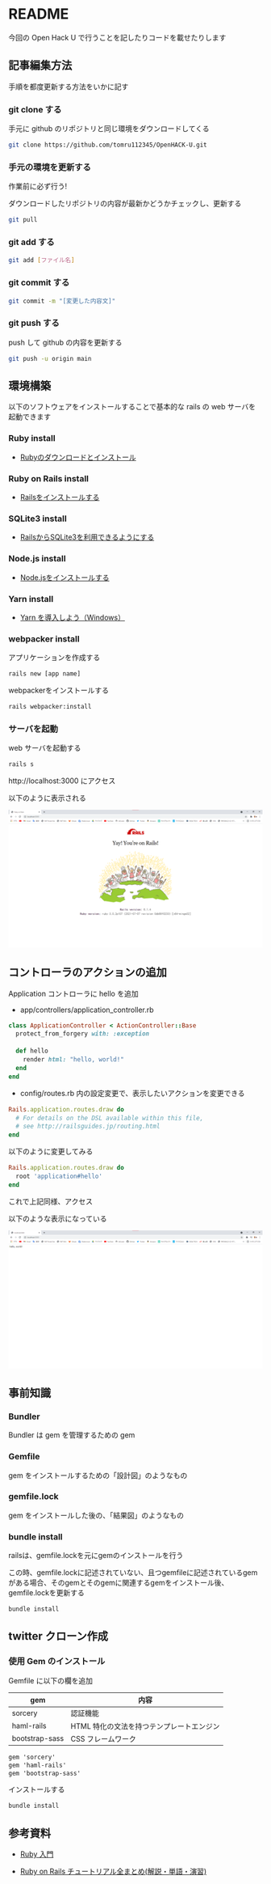 # README

今回の Open Hack U で行うことを記したりコードを載せたりします

## 記事編集方法

手順を都度更新する方法をいかに記す

### git clone する

手元に github のリポジトリと同じ環境をダウンロードしてくる

```bash
git clone https://github.com/tomru112345/OpenHACK-U.git
```

### 手元の環境を更新する

作業前に必ず行う!

ダウンロードしたリポジトリの内容が最新かどうかチェックし、更新する

```bash
git pull
```

### git add する

```bash
git add [ファイル名]
```

### git commit する

```bash
git commit -m "[変更した内容文]"
```

### git push する

push して github の内容を更新する

```bash
git push -u origin main
```

## 環境構築

以下のソフトウェアをインストールすることで基本的な rails の web サーバを起動できます

### Ruby install

* [Rubyのダウンロードとインストール](https://www.javadrive.jp/ruby/install/index1.html)

### Ruby on Rails install

* [Railsをインストールする](https://www.javadrive.jp/rails/install/index1.html)

### SQLite3 install

* [RailsからSQLite3を利用できるようにする](https://www.javadrive.jp/rails/install/index2.html)

### Node.js install

* [Node.jsをインストールする](https://qiita.com/sefoo0104/items/0653c935ea4a4db9dc2b)

### Yarn install

* [Yarn を導入しよう（Windows）](https://qiita.com/kurararara/items/21c70c4adfd3bb323412)

### webpacker install

アプリケーションを作成する

```bash
rails new [app name]
```

webpackerをインストールする

```bash
rails webpacker:install
```

### サーバを起動

web サーバを起動する

```bash
rails s
```

http://localhost:3000 にアクセス

以下のように表示される

![初回起動](./img/rails01.png)

## コントローラのアクションの追加

Application コントローラに hello を追加

* app/controllers/application_controller.rb

```rb
class ApplicationController < ActionController::Base
  protect_from_forgery with: :exception

  def hello
    render html: "hello, world!"
  end
end
```

* config/routes.rb 内の設定変更で、表示したいアクションを変更できる

```rb
Rails.application.routes.draw do
  # For details on the DSL available within this file,
  # see http://railsguides.jp/routing.html
end
```

以下のように変更してみる

```rb
Rails.application.routes.draw do
  root 'application#hello'
end
```

これで上記同様、アクセス

以下のような表示になっている

![デフォルトの表示を変更](./img/rails02.png)

## 事前知識

### Bundler

Bundler は gem を管理するための gem

### Gemfile

gem をインストールするための「設計図」のようなもの

### gemfile.lock

gem をインストールした後の、「結果図」のようなもの

### bundle install

railsは、gemfile.lockを元にgemのインストールを行う

この時、gemfile.lockに記述されていない、且つgemfileに記述されているgemがある場合、そのgemとそのgemに関連するgemをインストール後、gemfile.lockを更新する

```bash
bundle install
```

## twitter クローン作成

### 使用 Gem のインストール

Gemfile に以下の欄を追加

| gem | 内容 |
| ---- | ---- |
| sorcery | 認証機能 |
| haml-rails | HTML 特化の文法を持つテンプレートエンジン |
| bootstrap-sass | CSS フレームワーク |

```Gemfile
gem 'sorcery'
gem 'haml-rails'
gem 'bootstrap-sass'
```

インストールする

```bash
bundle install
```



## 参考資料

* [Ruby 入門](https://www.javadrive.jp/ruby/)

* [Ruby on Rails チュートリアル全まとめ(解説・単語・演習)](https://qiita.com/bitcoinjpnnet/items/c43a87eca6313ad1903f)
